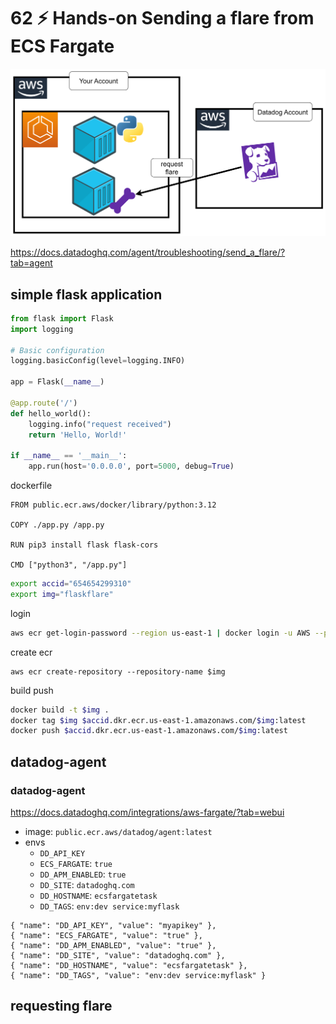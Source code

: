 # 62 ⚡ Hands-on Sending a flare from ECS Fargate

![](../imgs/d5a21845646f47de9779d328b2a5d354.png)

https://docs.datadoghq.com/agent/troubleshooting/send_a_flare/?tab=agent

## simple flask application

```python
from flask import Flask
import logging

# Basic configuration
logging.basicConfig(level=logging.INFO)

app = Flask(__name__)

@app.route('/')
def hello_world():
    logging.info("request received") 
    return 'Hello, World!'

if __name__ == '__main__':
    app.run(host='0.0.0.0', port=5000, debug=True)
```

dockerfile

```
FROM public.ecr.aws/docker/library/python:3.12

COPY ./app.py /app.py

RUN pip3 install flask flask-cors

CMD ["python3", "/app.py"]
```

```bash
export accid="654654299310"
export img="flaskflare"
```

login
```bash
aws ecr get-login-password --region us-east-1 | docker login -u AWS --password-stdin $accid.dkr.ecr.us-east-1.amazonaws.com
```

create ecr
```
aws ecr create-repository --repository-name $img
```

build push
```bash
docker build -t $img .
docker tag $img $accid.dkr.ecr.us-east-1.amazonaws.com/$img:latest
docker push $accid.dkr.ecr.us-east-1.amazonaws.com/$img:latest
```

## datadog-agent



### datadog-agent

https://docs.datadoghq.com/integrations/aws-fargate/?tab=webui

* image: `public.ecr.aws/datadog/agent:latest`
* envs
  * `DD_API_KEY`
  * `ECS_FARGATE`: `true`
  * `DD_APM_ENABLED`: `true`
  * `DD_SITE`: `datadoghq.com`
  * `DD_HOSTNAME`: `ecsfargatetask`
  * `DD_TAGS`: `env:dev service:myflask`
  
```
{ "name": "DD_API_KEY", "value": "myapikey" },
{ "name": "ECS_FARGATE", "value": "true" },
{ "name": "DD_APM_ENABLED", "value": "true" },
{ "name": "DD_SITE", "value": "datadoghq.com" },
{ "name": "DD_HOSTNAME", "value": "ecsfargatetask" },
{ "name": "DD_TAGS", "value": "env:dev service:myflask" }
```


## requesting flare